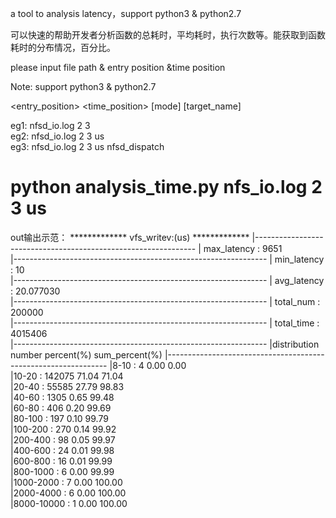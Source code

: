 
a tool to analysis latency，support python3 & python2.7

可以快速的帮助开发者分析函数的总耗时，平均耗时，执行次数等。能获取到函数耗时的分布情况，百分比。


please input file path & entry position &time position

Note: support python3 & python2.7 

<python command>  <filepath>   <entry_position> <time_position> [mode] [target_name]
   
eg1: <python command>  nfsd_io.log        2             3                                
eg2: <python command>  nfsd_io.log        2             3             us                 
eg3: <python command>  nfsd_io.log        2             3             us    nfsd_dispatch


# python analysis_time.py nfs_io.log 2 3 us

out输出示范：
 *************    vfs_writev:(us)    ************* 
|---------------------------------------------------------------
|                      max_latency : 9651                         
|---------------------------------------------------------------
|                      min_latency : 10                         
|---------------------------------------------------------------
|                      avg_latency : 20.077030                         
|---------------------------------------------------------------
|                      total_num   : 200000                         
|---------------------------------------------------------------
|                      total_time  : 4015406                         
|---------------------------------------------------------------
|distribution        number        percent(%)       sum_percent(%)
|---------------------------------------------------------------
|8-10            :   4             0.00               0.00    
|10-20           :   142075             71.04               71.04    
|20-40           :   55585             27.79               98.83    
|40-60           :   1305             0.65               99.48    
|60-80           :   406             0.20               99.69    
|80-100          :   197             0.10               99.79    
|100-200         :   270             0.14               99.92    
|200-400         :   98             0.05               99.97    
|400-600         :   24             0.01               99.98    
|600-800         :   16             0.01               99.99    
|800-1000        :   6             0.00               99.99    
|1000-2000       :   7             0.00               100.00    
|2000-4000       :   6             0.00               100.00    
|8000-10000      :   1             0.00               100.00
